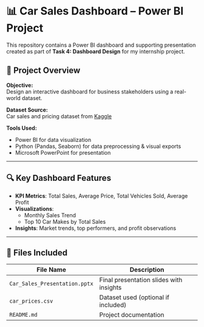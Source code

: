 # 📊 Car Sales Dashboard – Power BI Project

This repository contains a Power BI dashboard and supporting presentation created as part of **Task 4: Dashboard Design** for my internship project.

## 📁 Project Overview

**Objective:**  
Design an interactive dashboard for business stakeholders using a real-world dataset.

**Dataset Source:**  
Car sales and pricing dataset from [Kaggle](https://www.kaggle.com/)

**Tools Used:**  
- Power BI for data visualization  
- Python (Pandas, Seaborn) for data preprocessing & visual exports  
- Microsoft PowerPoint for presentation

---

## 🔍 Key Dashboard Features

- **KPI Metrics**: Total Sales, Average Price, Total Vehicles Sold, Average Profit  
- **Visualizations**:  
  - Monthly Sales Trend  
  - Top 10 Car Makes by Total Sales  
- **Insights**: Market trends, top performers, and profit observations

---

## 📂 Files Included

| File Name                        | Description                             |
|----------------------------------|-----------------------------------------|
| `Car_Sales_Presentation.pptx`   | Final presentation slides with insights |
| `car_prices.csv`                | Dataset used (optional if included)     |
| `README.md`                     | Project documentation                   |

